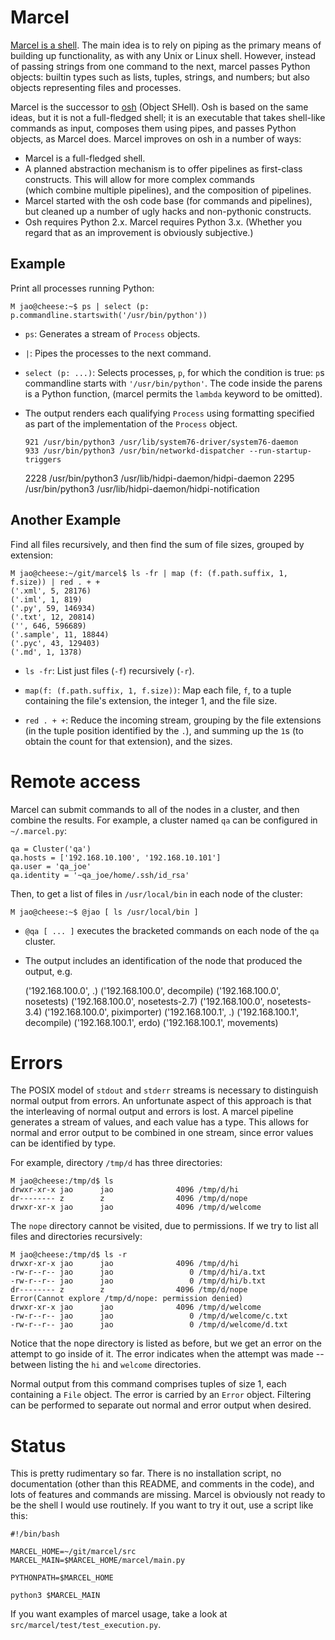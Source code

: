 Marcel
======

[Marcel is a shell](https://www.youtube.com/watch?v=VF9-sEbqDvU). 
The main idea is to rely on piping as the primary
means of building up functionality, as with any Unix or Linux
shell. However, instead of passing strings from one command to the
next, marcel passes Python objects: builtin types such as lists,
tuples, strings, and numbers; but also objects representing files and
processes.

Marcel is the successor to [osh](http://github.com/geophile/osh) 
(Object SHell). Osh
is based on the same ideas, but it is not a full-fledged shell;
it is an executable
that takes shell-like commands as input, composes them using pipes, 
and passes Python objects,
as Marcel does. Marcel improves on osh in a number of ways:

* Marcel is a full-fledged shell.
* A planned abstraction mechanism is to offer pipelines as first-class constructs. This will allow for more complex commands  
(which combine multiple pipelines), and the composition of pipelines.
* Marcel started with the osh code base (for commands and pipelines), but cleaned up a number of ugly hacks and non-pythonic constructs.
* Osh requires Python 2.x. Marcel requires Python 3.x. (Whether you regard that as an improvement is obviously subjective.)

Example
-------
Print all processes running Python:

    M jao@cheese:~$ ps | select (p: p.commandline.startswith('/usr/bin/python')) 

* `ps`: Generates a stream of `Process` objects.

* `|`: Pipes the processes to the next command.

* `select (p: ...)`: Selects processes, `p`, for which the
condition is true: `p`s commandline starts with
`'/usr/bin/python'`. The code inside the parens is a Python function, (marcel permits
the `lambda` keyword to be omitted).

* The output renders each qualifying `Process` using formatting
specified as part of the implementation of
the `Process` object. 


      921 /usr/bin/python3 /usr/lib/system76-driver/system76-daemon
      933 /usr/bin/python3 /usr/bin/networkd-dispatcher --run-startup-triggers
     2228 /usr/bin/python3 /usr/lib/hidpi-daemon/hidpi-daemon
     2295 /usr/bin/python3 /usr/lib/hidpi-daemon/hidpi-notification


Another Example
---------------
Find all files recursively, and then find the sum of file sizes,
 grouped by extension:

    M jao@cheese:~/git/marcel$ ls -fr | map (f: (f.path.suffix, 1, f.size)) | red . + +
    ('.xml', 5, 28176)
    ('.iml', 1, 819)
    ('.py', 59, 146934)
    ('.txt', 12, 20814)
    ('', 646, 596689)
    ('.sample', 11, 18844)
    ('.pyc', 43, 129403)
    ('.md', 1, 1378)
    
* `ls -fr`: List just files (`-f`) recursively (`-r`).

* `map(f: (f.path.suffix, 1, f.size))`: Map each file, `f`, to a tuple containing the file's 
extension, the integer 1, and the file size.

* `red . + +`: Reduce the incoming stream, grouping by the file extensions (in the tuple position identified by
the `.`), and summing up the `1`s (to obtain the count for that extension), 
and the sizes.

Remote access
=============

Marcel can submit commands to all of the nodes in a cluster, and then combine the results.
For example, a cluster named `qa` can be configured in `~/.marcel.py`:

    qa = Cluster('qa')
    qa.hosts = ['192.168.10.100', '192.168.10.101']
    qa.user = 'qa_joe'
    qa.identity = '~qa_joe/home/.ssh/id_rsa'

Then, to get a list of files in `/usr/local/bin` in each node of the cluster:

    M jao@cheese:~$ @jao [ ls /usr/local/bin ]

- `@qa [ ... ]` executes the bracketed commands on each node of the `qa` cluster.

- The output includes an identification of the node that produced the output, e.g.


    ('192.168.100.0', .)
    ('192.168.100.0', decompile)
    ('192.168.100.0', nosetests)
    ('192.168.100.0', nosetests-2.7)
    ('192.168.100.0', nosetests-3.4)
    ('192.168.100.0', piximporter)
    ('192.168.100.1', .)
    ('192.168.100.1', decompile)
    ('192.168.100.1', erdo)
    ('192.168.100.1', movements)

Errors
======
The POSIX model of `stdout` and `stderr` streams is necessary to distinguish normal output from errors.
An unfortunate aspect of this approach is that the interleaving of normal output and errors is lost.
A marcel pipeline generates a stream of values, and each value has a type. This allows for normal
and error output to be combined in one stream, since error values can be identified by type.

For example, directory `/tmp/d` has three directories:
 
    M jao@cheese:/tmp/d$ ls
    drwxr-xr-x jao      jao              4096 /tmp/d/hi
    dr-------- z        z                4096 /tmp/d/nope
    drwxr-xr-x jao      jao              4096 /tmp/d/welcome

The `nope` directory cannot be visited, due to permissions. If we try to list all files
and directories recursively:  
    
    M jao@cheese:/tmp/d$ ls -r
    drwxr-xr-x jao      jao              4096 /tmp/d/hi
    -rw-r--r-- jao      jao                 0 /tmp/d/hi/a.txt
    -rw-r--r-- jao      jao                 0 /tmp/d/hi/b.txt
    dr-------- z        z                4096 /tmp/d/nope
    Error(Cannot explore /tmp/d/nope: permission denied)
    drwxr-xr-x jao      jao              4096 /tmp/d/welcome
    -rw-r--r-- jao      jao                 0 /tmp/d/welcome/c.txt
    -rw-r--r-- jao      jao                 0 /tmp/d/welcome/d.txt

Notice that the nope directory is listed as before, but we get an error on the attempt
to go inside of it. The error indicates when the attempt was made -- between listing
the `hi` and `welcome` directories.

Normal output from this command comprises tuples of size 1, each containing a `File` object. The error
is carried by an `Error` object. Filtering can be performed to separate out normal and error output when desired.

Status
======

This is pretty rudimentary so far. There is no installation script, no documentation (other than this
README, and comments in the code), and lots of features and commands are missing.
Marcel is obviously not ready to be the shell I would use routinely. If you want to try it out, use a script
like this:

    #!/bin/bash

    MARCEL_HOME=~/git/marcel/src
    MARCEL_MAIN=$MARCEL_HOME/marcel/main.py

    PYTHONPATH=$MARCEL_HOME

    python3 $MARCEL_MAIN
    
If you want examples of marcel usage, take a look at `src/marcel/test/test_execution.py`.
